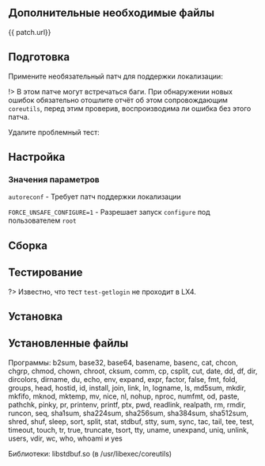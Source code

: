 <pkg :name="'coreutils'" instsize showsbu2></pkg>

## Дополнительные необходимые файлы

<a :href="patch.url">{{ patch.url}}</a>

## Подготовка

Примените необязательный патч для поддержки локализации:
<package-script :package="'coreutils'" :type="'patch'"></package-script>

!> В этом патче могут встречаться баги. При обнаружении новых ошибок обязательно отошлите отчёт об этом сопровождающим `coreutils`, перед этим проверив, воспроизводима ли ошибка без этого патча.

Удалите проблемный тест:

<package-script :package="'coreutils'" :type="'prepare'"></package-script>

## Настройка

<package-script :package="'coreutils'" :type="'configure'"></package-script>

### Значения параметров

`autoreconf` - Требует патч поддержки локализации

`FORCE_UNSAFE_CONFIGURE=1` - Разрешает запуск `configure` под пользователем `root`

## Сборка

<package-script :package="'coreutils'" :type="'build'"></package-script>

## Тестирование

<package-script :package="'coreutils'" :type="'test'"></package-script>

?> Известно, что тест `test-getlogin` не проходит в LX4.

## Установка

<package-script :package="'coreutils'" :type="'install'"></package-script>

## Установленные файлы

Программы: b2sum, base32, base64, basename, basenc, cat, chcon, chgrp, chmod, chown, chroot, cksum, comm, cp, csplit, cut, date, dd, df, dir, dircolors, dirname, du, echo, env, expand, expr, factor, false, fmt, fold, groups, head, hostid, id, install, join, link, ln, logname, ls, md5sum, mkdir, mkfifo, mknod, mktemp, mv, nice, nl, nohup, nproc, numfmt, od, paste, pathchk, pinky, pr, printenv, printf, ptx, pwd, readlink, realpath, rm, rmdir, runcon, seq, sha1sum, sha224sum, sha256sum, sha384sum, sha512sum, shred, shuf, sleep, sort, split, stat, stdbuf, stty, sum, sync, tac, tail, tee, test, timeout, touch, tr, true, truncate, tsort, tty, uname, unexpand, uniq, unlink, users, vdir, wc, who, whoami и yes

Библиотеки: libstdbuf.so (в /usr/libexec/coreutils)

<script>
		new Vue({
		el: '#main',
		data: { patch: {} },
		mounted: function () {
				this.getPatch();
		},
		methods: {
			getPatch: function() {
					getPackage('coreutils-patch')
					.then(response => this.patch = response);
			},
		}
  })
</script>
